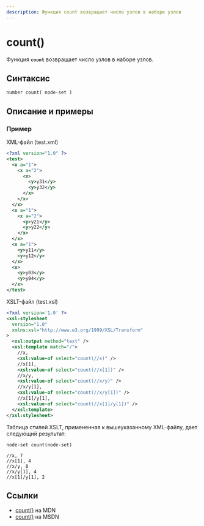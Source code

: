 ```yaml
---
description: Функция count возвращает число узлов в наборе узлов
---
```


# count()

Функция **`count`** возвращает число узлов в наборе узлов.

## Синтаксис

```
number count( node-set )
```

## Описание и примеры

### Пример

XML-файл (test.xml)

```xml
<?xml version="1.0" ?>
<test>
  <x a="1">
    <x a="2">
      <x>
        <y>y31</y>
        <y>y32</y>
      </x>
    </x>
  </x>
  <x a="1">
    <x a="2">
      <y>y21</y>
      <y>y22</y>
    </x>
  </x>
  <x a="1">
    <y>y11</y>
    <y>y12</y>
  </x>
  <x>
    <y>y03</y>
    <y>y04</y>
  </x>
</test>
```

XSLT-файл (test.xsl)

```xml
<?xml version='1.0' ?>
<xsl:stylesheet
  version="1.0"
  xmlns:xsl="http://www.w3.org/1999/XSL/Transform"
>
  <xsl:output method="text" />
  <xsl:template match="/">
    //x,
    <xsl:value-of select="count(//x)" />
    //x[1],
    <xsl:value-of select="count(//x[1])" />
    //x/y,
    <xsl:value-of select="count(//x/y)" />
    //x/y[1],
    <xsl:value-of select="count(//x/y[1])" />
    //x[1]/y[1],
    <xsl:value-of select="count(//x[1]/y[1])" />
  </xsl:template>
</xsl:stylesheet>
```

Таблица стилей XSLT, примененная к вышеуказанному XML-файлу, дает следующий результат:

```
node-set count(node-set)

//x, 7
//x[1], 4
//x/y, 8
//x/y[1], 4
//x[1]/y[1], 2
```

## Ссылки

- [count()](https://developer.mozilla.org/en-US/docs/Web/XPath/Functions/count) на MDN
- [count()](<https://docs.microsoft.com/en-us/previous-versions/dotnet/netframework-4.0/ms256103(v%3dvs.100)>) на MSDN
